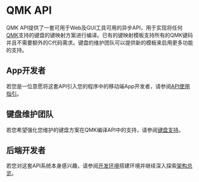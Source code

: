 # QMK API

QMK API提供了一套可用于Web及GUI工具可用的异步API，用于实现将任何[QMK](https://qmk.fm/)支持的键盘的键映射方案进行编译。已有的键映射模板支持所有的QMK键码并且不需要额外的C代码需求。键盘的维护团队可以提供新的模板来启用更多功能的支持。

## App开发者

若您是一位意愿将这套API引入您的程序中的移动端App开发者，请参阅[API使用指引](zh-cn/api_docs.md)。

## 键盘维护团队

若您希望强化您维护的键盘方案在QMK编译API中的支持，请参阅[键盘支持](zh-ch/reference_configurator_support.md)。

## 后端开发者

若您对这套API系统本身感兴趣，请参阅[开发环境](zh-cn/api_development_environment.md)搭建环境并继续深入探索[架构总览](zh-cn/api_development_overview.md)。
